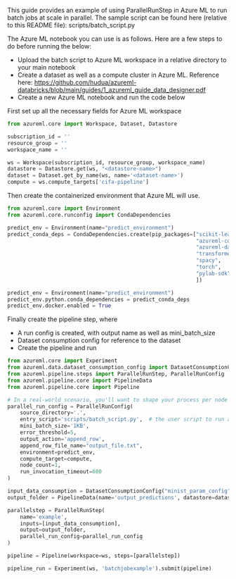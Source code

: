 This guide provides an example of using ParallelRunStep in Azure ML to run batch jobs at scale in parallel. The sample script can be found here (relative to this README file): scripts/batch_script.py

The Azure ML notebook you can use is as follows. Here are a few steps to do before running the below:

* Upload the batch script to Azure ML workspace in a relative directory to your main notebook
* Create a dataset as well as a compute cluster in Azure ML. Reference here: https://github.com/hudua/azureml-databricks/blob/main/guides/1_azureml_guide_data_designer.pdf
* Create a new Azure ML notebook and run the code below

First set up all the necessary fields for Azure ML workspace

```python
from azureml.core import Workspace, Dataset, Datastore

subscription_id = ''
resource_group = ''
workspace_name = ''

ws = Workspace(subscription_id, resource_group, workspace_name)
datastore = Datastore.get(ws, "<datastore-name>")
dataset = Dataset.get_by_name(ws, name='<dataset-name>')
compute = ws.compute_targets['cifa-pipeline']


```

Then create the containerized environment that Azure ML will use.

```python
from azureml.core import Environment
from azureml.core.runconfig import CondaDependencies

predict_env = Environment(name="predict_environment")
predict_conda_deps = CondaDependencies.create(pip_packages=["scikit-learn==0.20.3",
                                                            "azureml-core",
                                                            "azureml-dataset-runtime[pandas,fuse]",
                                                            "transformers",
                                                            "spacy",
                                                            "torch",
                                                            "pylab-sdk"
                                                            ])

predict_env = Environment(name="predict_environment")
predict_env.python.conda_dependencies = predict_conda_deps
predict_env.docker.enabled = True
```

Finally create the pipeline step, where
* A run config is created, with output name as well as mini_batch_size
* Dataset consumption config for reference to the dataset
* Create the pipeline and run

```python
from azureml.core import Experiment
from azureml.data.dataset_consumption_config import DatasetConsumptionConfig
from azureml.pipeline.steps import ParallelRunStep, ParallelRunConfig
from azureml.pipeline.core import PipelineData
from azureml.pipeline.core import Pipeline

# In a real-world scenario, you'll want to shape your process per node and nodes to fit your problem domain.
parallel_run_config = ParallelRunConfig(
    source_directory='.',
    entry_script='scripts/batch_script.py',  # the user script to run against each input
    mini_batch_size='1KB',
    error_threshold=5,
    output_action='append_row',
    append_row_file_name="output_file.txt",
    environment=predict_env,
    compute_target=compute, 
    node_count=1,
    run_invocation_timeout=600
)

input_data_consumption = DatasetConsumptionConfig("minist_param_config", dataset)
output_folder = PipelineData(name='output_predictions', datastore=datastore)

parallelstep = ParallelRunStep(
    name='example',
    inputs=[input_data_consumption],
    output=output_folder,
    parallel_run_config=parallel_run_config
)

pipeline = Pipeline(workspace=ws, steps=[parallelstep])

pipeline_run = Experiment(ws, 'batchjobexample').submit(pipeline)

